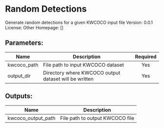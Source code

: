 # Random Detections
Generate random detections for a given KWCOCO input file
Version: 0.0.1
License: Other
Homepage: []

## Parameters:
Name|Description|Required
---|---|:---:
kwcoco_path|File path to input KWCOCO dataset|Yes
output_dir|Directory where KWCOCO output dataset will be written|Yes

## Outputs:
Name|Description
---|---
kwcoco_output_path|File path to output KWCOCO file
